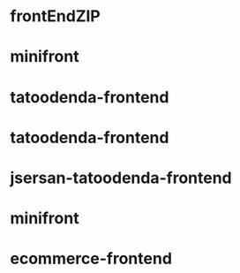 # frontEndZIP
# minifront
# tatoodenda-frontend
# tatoodenda-frontend
# jsersan-tatoodenda-frontend
# minifront
# ecommerce-frontend
